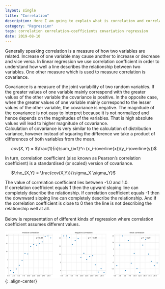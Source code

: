 ```yaml
---
layout: single
title: "Correlation"
description: Here I am going to explain what is correlation and correlation coefficients, the intuition behind their calculations and how they may be useful
category: "Regression"
tags: correlation correlation-coefficients covariation regression
date: 2019-08-10
---
```


Generally speaking correlation is a measure of how two variables are related. Increase of one variable may cause another to increase or decrease and vice versa. In linear regression we use correlation coefficient in order to understand how well a line describes the relationship between two variables. One other measure which is used to measure correlation is covariance.<br>

Covariance is a measure of the joint variability of two random variables. If the greater values of one variable mainly correspond with the greater values of the other variable the covariance is positive. In the opposite case, when the greater values of one variable mainly correspond to the lesser values of the other variable, the covariance is negative. The magnitude of the covariance is not easy to interpret because it is not normalized and hence depends on the magnitudes of the variables. That is high absolute values will lead to higher magnitude of covariance.<br>
Calculation of covariance is very similar to the calculation of distribution variance, however instead of squaring the difference we take a product of differences of both variables from the mean. <br>

&nbsp;&nbsp;&nbsp;&nbsp;
$cov(X,Y)$ = $\frac{1}{n}\sum_{i=1}^n (x_i-\overline{x})(y_i-\overline{y})$

In turn, correlation coefficient (also known as Pearson’s correlation coefficient) is a standardised (or scaled) version of covariance.

&nbsp;&nbsp;&nbsp;&nbsp;
$\rho_{X,Y} = \frac{cov(X,Y)}{\sigma_X \sigma_Y}$

The value of correlation coefficient lies between -1.0 and 1.0.<br>
If correlation coefficient equals 1 then the upward sloping line can completely describe the relationship. If correlation coefficient equals -1 then the downward sloping line can completely describe the relationship. And if the correlation coefficient is close to 0 then the line is not describing the relationship well at all.<br>
<br>
Below is representation of different kinds of regression where correlation coefficient assumes different values.

![](/assets/images/regression/correlation_demo.png){: .align-center}
